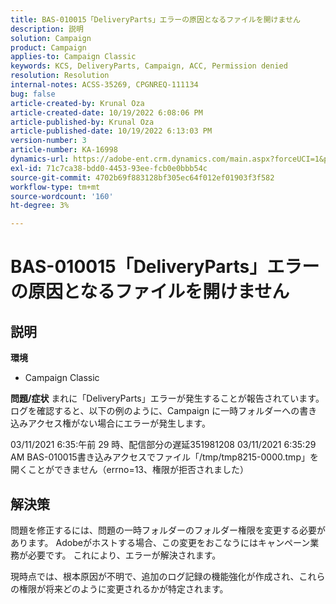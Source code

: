 ```yaml
---
title: BAS-010015「DeliveryParts」エラーの原因となるファイルを開けません
description: 説明
solution: Campaign
product: Campaign
applies-to: Campaign Classic
keywords: KCS, DeliveryParts, Campaign, ACC, Permission denied
resolution: Resolution
internal-notes: ACSS-35269, CPGNREQ-111134
bug: false
article-created-by: Krunal Oza
article-created-date: 10/19/2022 6:08:06 PM
article-published-by: Krunal Oza
article-published-date: 10/19/2022 6:13:03 PM
version-number: 3
article-number: KA-16998
dynamics-url: https://adobe-ent.crm.dynamics.com/main.aspx?forceUCI=1&pagetype=entityrecord&etn=knowledgearticle&id=27565ff7-d84f-ed11-bba2-00224808679b
exl-id: 71c7ca38-bdd0-4453-93ee-fcb0e0bbb54c
source-git-commit: 4702b69f883128bf305ec64f012ef01903f3f582
workflow-type: tm+mt
source-wordcount: '160'
ht-degree: 3%

---
```


# BAS-010015「DeliveryParts」エラーの原因となるファイルを開けません

## 説明

<b>環境</b>
- Campaign Classic



<b>問題/症状</b>
まれに「DeliveryParts」エラーが発生することが報告されています。 ログを確認すると、以下の例のように、Campaign に一時フォルダーへの書き込みアクセス権がない場合にエラーが発生します。

03/11/2021 6:35:午前 29 時、配信部分の遅延351981208 03/11/2021 6:35:29 AM BAS-010015書き込みアクセスでファイル「/tmp/tmp8215-0000.tmp」を開くことができません（errno=13、権限が拒否されました）




## 解決策


問題を修正するには、問題の一時フォルダーのフォルダー権限を変更する必要があります。 Adobeがホストする場合、この変更をおこなうにはキャンペーン業務が必要です。 これにより、エラーが解決されます。

現時点では、根本原因が不明で、追加のログ記録の機能強化が作成され、これらの権限が将来どのように変更されるかが特定されます。
